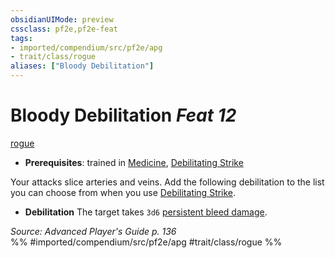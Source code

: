 ```yaml
---
obsidianUIMode: preview
cssclass: pf2e,pf2e-feat
tags:
- imported/compendium/src/pf2e/apg
- trait/class/rogue
aliases: ["Bloody Debilitation"]
---
```

# Bloody Debilitation  *Feat 12*  
[rogue](rules/traits/rogue.md)  

- **Prerequisites**: trained in [Medicine](../skills.md#Medicine), [Debilitating Strike](debilitating-strike.md)

Your attacks slice arteries and veins. Add the following debilitation to the list you can choose from when you use [Debilitating Strike](debilitating-strike.md).

- **Debilitation** The target takes `3d6` [persistent bleed damage](conditions.md#Persistent%20Damage).

*Source: Advanced Player's Guide p. 136*  
%% #imported/compendium/src/pf2e/apg #trait/class/rogue %%